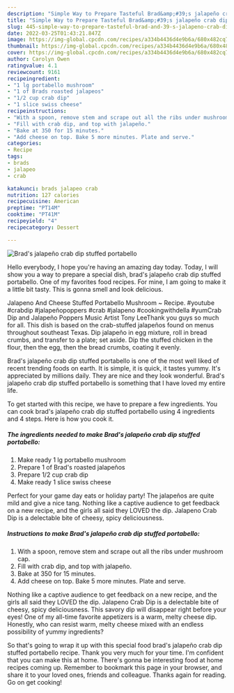 ```yaml
---
description: "Simple Way to Prepare Tasteful Brad&amp;#39;s jalapeño crab dip stuffed portabello"
title: "Simple Way to Prepare Tasteful Brad&amp;#39;s jalapeño crab dip stuffed portabello"
slug: 445-simple-way-to-prepare-tasteful-brad-and-39-s-jalapeno-crab-dip-stuffed-portabello
date: 2022-03-25T01:43:21.847Z
image: https://img-global.cpcdn.com/recipes/a334b4436d4e9b6a/680x482cq70/brads-jalapeno-crab-dip-stuffed-portabello-recipe-main-photo.jpg
thumbnail: https://img-global.cpcdn.com/recipes/a334b4436d4e9b6a/680x482cq70/brads-jalapeno-crab-dip-stuffed-portabello-recipe-main-photo.jpg
cover: https://img-global.cpcdn.com/recipes/a334b4436d4e9b6a/680x482cq70/brads-jalapeno-crab-dip-stuffed-portabello-recipe-main-photo.jpg
author: Carolyn Owen
ratingvalue: 4.1
reviewcount: 9161
recipeingredient:
- "1 lg portabello mushroom"
- "1 of Brads roasted jalapeos"
- "1/2 cup crab dip"
- "1 slice swiss cheese"
recipeinstructions:
- "With a spoon, remove stem and scrape out all the ribs under mushroom cap."
- "Fill with crab dip, and top with jalapeño."
- "Bake at 350 for 15 minutes."
- "Add cheese on top. Bake 5 more minutes. Plate and serve."
categories:
- Recipe
tags:
- brads
- jalapeo
- crab

katakunci: brads jalapeo crab 
nutrition: 127 calories
recipecuisine: American
preptime: "PT14M"
cooktime: "PT41M"
recipeyield: "4"
recipecategory: Dessert

---
```



![Brad&#39;s jalapeño crab dip stuffed portabello](https://img-global.cpcdn.com/recipes/a334b4436d4e9b6a/680x482cq70/brads-jalapeno-crab-dip-stuffed-portabello-recipe-main-photo.jpg)

Hello everybody, I hope you're having an amazing day today. Today, I will show you a way to prepare a special dish, brad&#39;s jalapeño crab dip stuffed portabello. One of my favorites food recipes. For mine, I am going to make it a little bit tasty. This is gonna smell and look delicious.

Jalapeno And Cheese Stuffed Portabello Mushroom ~ Recipe. #youtube #crabdip #jalapeñopoppers #crab #jalapeno #cookingwithdella #yumCrab Dip and Jalapeño Poppers Music Artist Tony LeeThank you guys so much for all. This dish is based on the crab-stuffed jalapeños found on menus throughout southeast Texas. Dip jalapeño in egg mixture, roll in bread crumbs, and transfer to a plate; set aside. Dip the stuffed chicken in the flour, then the egg, then the bread crumbs, coating it evenly.

Brad&#39;s jalapeño crab dip stuffed portabello is one of the most well liked of recent trending foods on earth. It is simple, it is quick, it tastes yummy. It's appreciated by millions daily. They are nice and they look wonderful. Brad&#39;s jalapeño crab dip stuffed portabello is something that I have loved my entire life.


To get started with this recipe, we have to prepare a few ingredients. You can cook brad&#39;s jalapeño crab dip stuffed portabello using 4 ingredients and 4 steps. Here is how you cook it.

<!--inarticleads1-->

##### The ingredients needed to make Brad&#39;s jalapeño crab dip stuffed portabello:

1. Make ready 1 lg portabello mushroom
1. Prepare 1 of Brad&#39;s roasted jalapeños
1. Prepare 1/2 cup crab dip
1. Make ready 1 slice swiss cheese


Perfect for your game day eats or holiday party! The jalapeños are quite mild and give a nice tang. Nothing like a captive audience to get feedback on a new recipe, and the girls all said they LOVED the dip. Jalapeno Crab Dip is a delectable bite of cheesy, spicy deliciousness. 

<!--inarticleads2-->

##### Instructions to make Brad&#39;s jalapeño crab dip stuffed portabello:

1. With a spoon, remove stem and scrape out all the ribs under mushroom cap.
1. Fill with crab dip, and top with jalapeño.
1. Bake at 350 for 15 minutes.
1. Add cheese on top. Bake 5 more minutes. Plate and serve.


Nothing like a captive audience to get feedback on a new recipe, and the girls all said they LOVED the dip. Jalapeno Crab Dip is a delectable bite of cheesy, spicy deliciousness. This savory dip will disappear right before your eyes! One of my all-time favorite appetizers is a warm, melty cheese dip. Honestly, who can resist warm, melty cheese mixed with an endless possibility of yummy ingredients? 

So that's going to wrap it up with this special food brad&#39;s jalapeño crab dip stuffed portabello recipe. Thank you very much for your time. I'm confident that you can make this at home. There's gonna be interesting food at home recipes coming up. Remember to bookmark this page in your browser, and share it to your loved ones, friends and colleague. Thanks again for reading. Go on get cooking!
